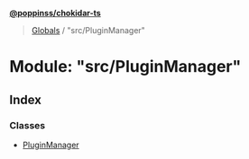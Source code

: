 **[@poppinss/chokidar-ts](../README.md)**

> [Globals](../README.md) / "src/PluginManager"

# Module: "src/PluginManager"

## Index

### Classes

* [PluginManager](../classes/_src_pluginmanager_.pluginmanager.md)
